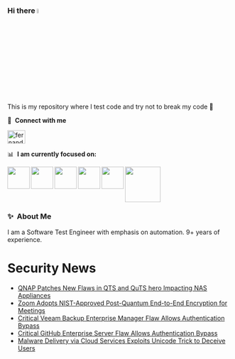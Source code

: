 ### Hi there <a href="https://www.gautamkrishnar.com/"><img src="https://media.giphy.com/media/hvRJCLFzcasrR4ia7z/giphy.gif" width="5%"></a>
This is my repository where I test code and try not to break my code :rofl:

🔗 &nbsp;**Connect with me**
<p align="left">
<a href="https://linkedin.com/in/fernandorlcruz" target="blank"><img align="center" src="https://raw.githubusercontent.com/rahuldkjain/github-profile-readme-generator/master/src/images/icons/Social/linked-in-alt.svg" alt="fernando cruz" height="30" width="40" /></a>
  
📊 &nbsp;**I am currently focused on:**

<img align="left" width='50' height='50' src="https://cdn.jsdelivr.net/gh/devicons/devicon/icons/python/python-original-wordmark.svg" />
<img align="left" width='50' height='50' src="https://cdn.jsdelivr.net/gh/devicons/devicon/icons/csharp/csharp-original.svg" />
<img align="left" width='50' height='50' src="https://cdn.jsdelivr.net/gh/devicons/devicon/icons/jenkins/jenkins-original.svg" />
<img align="left" width='50' height='50' src="https://specflow.org/wp-content/uploads/2021/05/SpecFlow-Icon.png" />
<img align="left" width='50' height='50' src="https://www.svgrepo.com/show/306098/githubactions.svg" />
<img width='80' height='80' src="https://cdn2.vectorstock.com/i/1000x1000/64/81/security-testing-concept-icon-safety-audit-key-vector-29166481.jpg" />
          
          
  
### ✨&nbsp; About Me

I am a Software Test Engineer with emphasis on automation. 9+ years of experience.

# Security News
<!-- BLOG-POST-LIST:START -->
- [QNAP Patches New Flaws in QTS and QuTS hero Impacting NAS Appliances](https://thehackernews.com/2024/05/qnap-patches-new-flaws-in-qts-and-quts.html)
- [Zoom Adopts NIST-Approved Post-Quantum End-to-End Encryption for Meetings](https://thehackernews.com/2024/05/zoom-adopts-nist-approved-post-quantum.html)
- [Critical Veeam Backup Enterprise Manager Flaw Allows Authentication Bypass](https://thehackernews.com/2024/05/critical-veeam-backup-enterprise.html)
- [Critical GitHub Enterprise Server Flaw Allows Authentication Bypass](https://thehackernews.com/2024/05/critical-github-enterprise-server-flaw.html)
- [Malware Delivery via Cloud Services Exploits Unicode Trick to Deceive Users](https://thehackernews.com/2024/05/malware-delivery-via-cloud-services.html)
<!-- BLOG-POST-LIST:END -->
